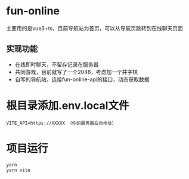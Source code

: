 # fun-online 
主要用的是vue3+ts，目前导航站为首页，可以从导航页跳转到在线聊天页面

## 实现功能 
- 在线即时聊天，不留存记录在服务器
- 共同游戏，目前就写了一个2048，考虑加一个井字棋
- 自写的导航站，连接fun-online-api的接口，动态获取数据
 

# 根目录添加.env.local文件
```text
VITE_API=https://XXXXX （你的服务器后台地址）
```
# 项目运行

```
yarn
yarn vite
```



